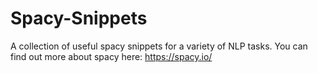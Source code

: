 # Spacy-Snippets
A collection of useful spacy snippets for a variety of NLP tasks. You can find out more about spacy here: https://spacy.io/
